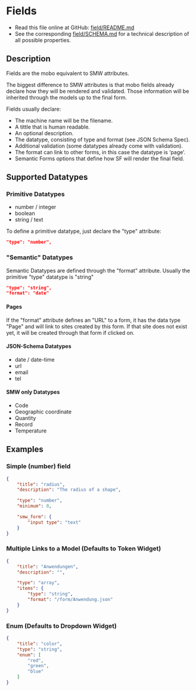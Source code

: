 # Fields
* Read this file online at GitHub: [field/README.md](https://github.com/Fannon/mobo/blob/master/examples/init/field/README.md)
* See the corresponding [field/SCHEMA.md](https://github.com/Fannon/mobo/blob/master/examples/init/field/SCHEMA.md) for a technical description of all possible properties.

## Description
Fields are the mobo equivalent to SMW attributes. 

The biggest difference to SMW attributes is that mobo fields already declare how they will be rendered and validated. Those information will be inherited through the models up to the final form. 

Fields usually declare:
* The machine name will be the filename.
* A tittle that is human readable.
* An optional description.
* The datatype, consisting of type and format (see JSON Schema Spec).
* Additional validation (some datatypes already come with validation).
* The format can link to other forms, in this case the datatype is ‘page’.
* Semantic Forms options that define how SF will render the final field.


## Supported Datatypes

### Primitive Datatypes
* number / integer
* boolean
* string / text

To define a primitive datatype, just declare the "type" attribute:

```json
"type": "number",
```

### "Semantic" Datatypes
Semantic Datatypes are defined through the "format" attribute. Usually the primitive "type" datatype is "string"

```json
"type": "string",
"format": "date"
```

#### Pages
If the "format" attribute defines an "URL" to a form, it has the data type "Page" and will link to sites created by this form.
If that site does not exist yet, it will be created through that form if clicked on.

#### JSON-Schema Datatypes
* date / date-time
* url
* email
* tel

#### SMW only Datatypes
* Code
* Geographic coordinate
* Quantity
* Record
* Temperature

## Examples
### Simple (number) field
```json
{
    "title": "radius",
    "description": "The radius of a shape",

    "type": "number",
    "minimum": 0,

    "smw_form": {
        "input type": "text"
    }
}
```

### Multiple Links to a Model (Defaults to Token Widget)
```json
{
    "title": "Anwendungen",
    "description": "",

    "type": "array",
    "items": {
        "type": "string",
        "format": "/form/Anwendung.json"
    }
}
```

### Enum (Defaults to Dropdown Widget)
```json
{
    "title": "color",
    "type": "string",
    "enum": [
        "red",
        "green",
        "blue"
    ]
}
```